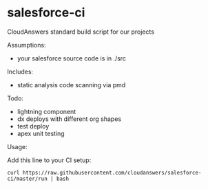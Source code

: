 salesforce-ci
=============

CloudAnswers standard build script for our projects

Assumptions:

- your salesforce source code is in ./src

Includes:

- static analysis code scanning via pmd

Todo:

- lightning component
- dx deploys with different org shapes
- test deploy
- apex unit testing

Usage:

Add this line to your CI setup:

    curl https://raw.githubusercontent.com/cloudanswers/salesforce-ci/master/run | bash
